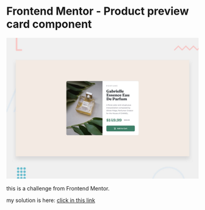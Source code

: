 # Frontend Mentor - Product preview card component

![Design preview for the Product preview card component coding challenge](./design/desktop-preview.jpg)

this is a challenge from Frontend Mentor.

my solution is here: <a href="https://brunohenriquedeveloper.github.io/Product-preview-card-component/">click in this link</a>